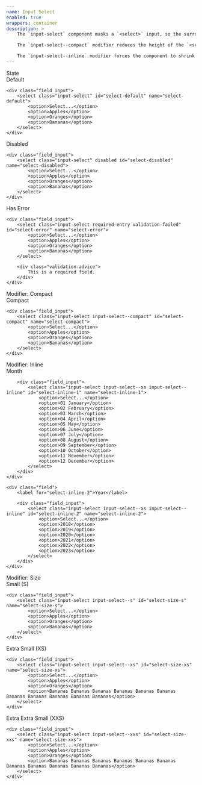 ```yaml
---
name: Input Select
enabled: true
wrappers: container
description: >
    The `input-select` component masks a `<select>` input, so the surrounding `<div>` can be reliably styled across almost all browsers. It retains all the interactive and accessibility properties of a natural `<select>` input, and uses only CSS for styling.

    The `input-select--compact` modifier reduces the height of the `<select>` input.

    The `input-select--inline` modifier forces the component to shrink to fit the width of its content. This is beneficial when multiple `<select>` are positioned adjacent.
---
```


<div class="dd-heading">State</div>

<div class="field">
    <label for="select-default">Default</label>

    <div class="field_input">
        <select class="input-select" id="select-default" name="select-default">
            <option>Select...</option>
            <option>Apples</option>
            <option>Oranges</option>
            <option>Bananas</option>
        </select>
    </div>
</div>

<div class="field">
    <label for="select-disabled">Disabled</label>

    <div class="field_input">
        <select class="input-select" disabled id="select-disabled" name="select-disabled">
            <option>Select...</option>
            <option>Apples</option>
            <option>Oranges</option>
            <option>Bananas</option>
        </select>
    </div>
</div>

<div class="field">
    <label class="required" for="select-error">Has Error</label>

    <div class="field_input">
        <select class="input-select required-entry validation-failed" id="select-error" name="select-error">
            <option>Select...</option>
            <option>Apples</option>
            <option>Oranges</option>
            <option>Bananas</option>
        </select>

        <div class="validation-advice">
            This is a required field.
        </div>
    </div>
</div>

<div class="dd-heading">Modifier: Compact</div>

<div class="field">
    <label for="select-compact">Compact</label>

    <div class="field_input">
        <select class="input-select input-select--compact" id="select-compact" name="select-compact">
            <option>Select...</option>
            <option>Apples</option>
            <option>Oranges</option>
            <option>Bananas</option>
        </select>
    </div>
</div>

<div class="dd-heading">Modifier: Inline</div>

<div class="field-row">
    <div class="field">
        <label for="select-inline-1">Month</label>

        <div class="field_input">
            <select class="input-select input-select--xs input-select--inline" id="select-inline-1" name="select-inline-1">
                <option>Select...</option>
                <option>01 January</option>
                <option>02 February</option>
                <option>03 March</option>
                <option>04 April</option>
                <option>05 May</option>
                <option>06 June</option>
                <option>07 July</option>
                <option>08 August</option>
                <option>09 September</option>
                <option>10 October</option>
                <option>11 November</option>
                <option>12 December</option>
            </select>
        </div>
    </div>

    <div class="field">
        <label for="select-inline-2">Year</label>

        <div class="field_input">
            <select class="input-select input-select--xs input-select--inline" id="select-inline-2" name="select-inline-2">
                <option>Select...</option>
                <option>2018</option>
                <option>2019</option>
                <option>2020</option>
                <option>2021</option>
                <option>2022</option>
                <option>2023</option>
            </select>
        </div>
    </div>
</div>

<div class="dd-heading">Modifier: Size</div>

<div class="field">
    <label for="select-size-s">Small (S)</label>

    <div class="field_input">
        <select class="input-select input-select--s" id="select-size-s" name="select-size-s">
            <option>Select...</option>
            <option>Apples</option>
            <option>Oranges</option>
            <option>Bananas</option>
        </select>
    </div>
</div>

<div class="field">
    <label for="select-size-xs">Extra Small (XS)</label>

    <div class="field_input">
        <select class="input-select input-select--xs" id="select-size-xs" name="select-size-xs">
            <option>Select...</option>
            <option>Apples</option>
            <option>Oranges</option>
            <option>Bananas Bananas Bananas Bananas Bananas Bananas Bananas Bananas Bananas Bananas Bananas</option>
        </select>
    </div>
</div>

<div class="field">
    <label for="select-size-xxs">Extra Extra Small (XXS)</label>

    <div class="field_input">
        <select class="input-select input-select--xxs" id="select-size-xxs" name="select-size-xxs">
            <option>Select...</option>
            <option>Apples</option>
            <option>Oranges</option>
            <option>Bananas Bananas Bananas Bananas Bananas Bananas Bananas Bananas Bananas Bananas Bananas</option>
        </select>
    </div>
</div>
